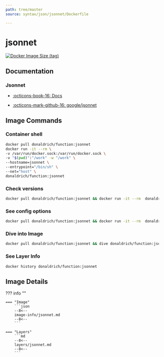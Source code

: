 ```yaml
---
path: tree/master
source: syntax/json/jsonnet/Dockerfile

---
```


# jsonnet

[![Docker Image Size (tag)](https://img.shields.io/docker/image-size/donaldrich/function/jsonnet?color=blue&label=donaldrich/function:jsonnet&logo=docker&style=flat-square)](https://hub.docker.com/r/donaldrich/function/jsonnet)

## Documentation

### Jsonnet

* [:octicons-book-16: Docs](https://jsonnet.org)

* [:octicons-mark-github-16: google/jsonnet](https://github.com/google/jsonnet)

## Image Commands

### Container shell

```sh
docker pull donaldrich/function:jsonnet
docker run -it --rm \
-v /var/run/docker.sock:/var/run/docker.sock \
-v "$(pwd)":"/work" -w "/work" \
--hostname=jsonnet \
--entrypoint="/bin/sh" \
--net="host" \
donaldrich/function:jsonnet
```

### Check versions

```sh
docker pull donaldrich/function:jsonnet && docker run -it --rm  donaldrich/function:jsonnet validate
```

### See config options

```sh
docker pull donaldrich/function:jsonnet && docker run -it --rm  donaldrich/function:jsonnet help
```

### Dive into Image

```sh
docker pull donaldrich/function:jsonnet && dive donaldrich/function:jsonnet
```

### See Layer Info

```sh
docker history donaldrich/function:jsonnet
```

## Image Details

??? info ""

    === "Image"
        ```json
        --8<--
        image-info/jsonnet.md
        --8<--
        ```

    === "Layers"
        ```md
        --8<--
        layers/jsonnet.md
        --8<--
        ```
